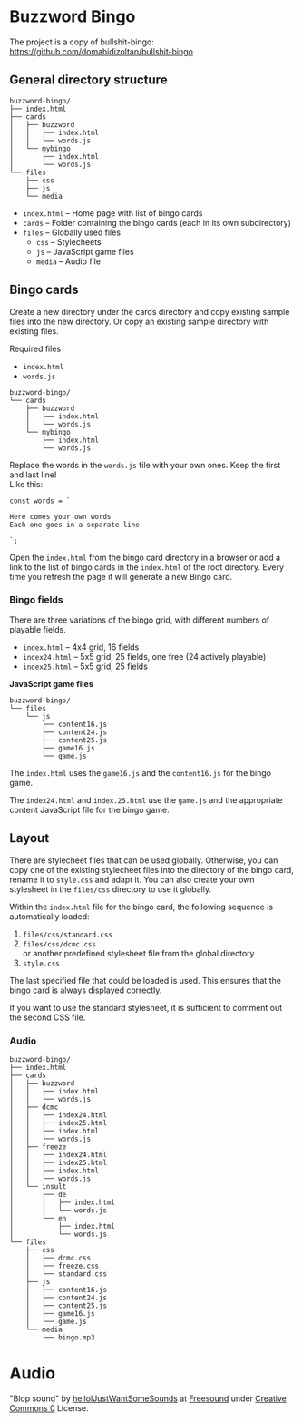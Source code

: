 # Buzzword Bingo

The project is a copy of bullshit-bingo:
https://github.com/domahidizoltan/bullshit-bingo

## General directory structure

```
buzzword-bingo/
├── index.html
├── cards
│   ├── buzzword
│   │   ├── index.html
│   │   └── words.js
│   └── mybingo
│       ├── index.html
│       └── words.js
└── files
    ├── css
    ├── js
    └── media
```

+ `index.html` – Home page with list of bingo cards
+ `cards` – Folder containing the bingo cards (each in its own subdirectory)
+ `files` – Globally used files
  - `css` – Stylecheets
  - `js` – JavaScript game files
  - `media` – Audio file
 
## Bingo cards
Create a new directory under the cards directory and copy existing sample files into the new directory.
Or copy an existing sample directory with existing files.

Required files

+ `index.html`
+ `words.js`

```
buzzword-bingo/
└── cards
    ├── buzzword
    │   ├── index.html
    │   └── words.js
    └── mybingo
        ├── index.html
        └── words.js
```

Replace the words in the `words.js` file with your own ones. Keep the first and last line!  
Like this:

```
const words = `

Here comes your own words
Each one goes in a separate line

`;
```

Open the `index.html` from the bingo card directory in a browser or add a link to the list of bingo cards in the `index.html` of the root directory.
Every time you refresh the page it will generate a new Bingo card.

### Bingo fields

There are three variations of the bingo grid, with different numbers of playable fields.

+ `index.html` – 4x4 grid, 16 fields
+ `index24.html` – 5x5 grid, 25 fields, one free (24 actively playable)
+ `index25.html` – 5x5 grid, 25 fields

**JavaScript game files**

```
buzzword-bingo/
└── files
    └── js
        ├── content16.js
        ├── content24.js
        ├── content25.js
        ├── game16.js
        └── game.js
```

The `index.html` uses the `game16.js` and the `content16.js` for the bingo game.

The `index24.html` and `index.25.html` use the `game.js` and the appropriate content JavaScript file for the bingo game.

## Layout

There are stylecheet files that can be used globally.
Otherwise, you can copy one of the existing stylecheet files into the directory of the bingo card, rename it to `style.css` and adapt it.
You can also create your own stylesheet in the `files/css` directory to use it globally.

Within the `index.html` file for the bingo card, the following sequence is automatically loaded:

1. `files/css/standard.css`
2. `files/css/dcmc.css`  
or another predefined stylesheet file from the global directory
3. `style.css`

The last specified file that could be loaded is used.
This ensures that the bingo card is always displayed correctly.

If you want to use the standard stylesheet, it is sufficient to comment out the second CSS file.

### Audio


```
buzzword-bingo/
├── index.html
├── cards
│   ├── buzzword
│   │   ├── index.html
│   │   └── words.js
│   ├── dcmc
│   │   ├── index24.html
│   │   ├── index25.html
│   │   ├── index.html
│   │   └── words.js
│   ├── freeze
│   │   ├── index24.html
│   │   ├── index25.html
│   │   ├── index.html
│   │   └── words.js
│   └── insult
│       ├── de
│       │   ├── index.html
│       │   └── words.js
│       └── en
│           ├── index.html
│           └── words.js
└── files
    ├── css
    │   ├── dcmc.css
    │   ├── freeze.css
    │   └── standard.css
    ├── js
    │   ├── content16.js
    │   ├── content24.js
    │   ├── content25.js
    │   ├── game16.js
    │   └── game.js
    └── media
        └── bingo.mp3
```

# Audio
"Blop sound" by [helloIJustWantSomeSounds](https://freesound.org/s/609207/) at [Freesound](https://freesound.org/) under [Creative Commons 0](https://creativecommons.org/publicdomain/zero/1.0/) License.
